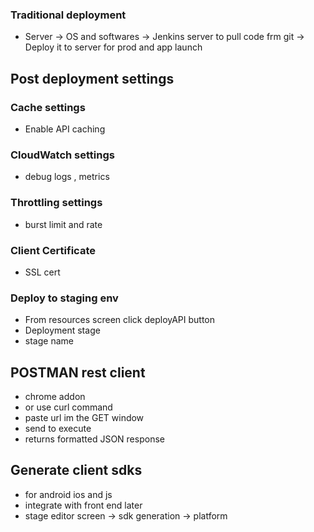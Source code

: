 
### Traditional deployment 
- Server -> OS and softwares -> Jenkins server to pull code frm git -> Deploy it to server for prod and app launch 

## Post deployment settings
### Cache settings
- Enable API caching
### CloudWatch settings 
- debug logs , metrics
### Throttling settings
- burst limit and rate 
### Client Certificate
- SSL cert

### Deploy to staging env
- From resources screen click deployAPI button
- Deployment stage 
- stage name

## POSTMAN rest client
- chrome addon
- or use curl command
- paste url im the GET window
- send to execute
- returns formatted JSON response


## Generate client sdks
- for android ios and js
- integrate with front end later
- stage editor screen -> sdk generation -> platform
